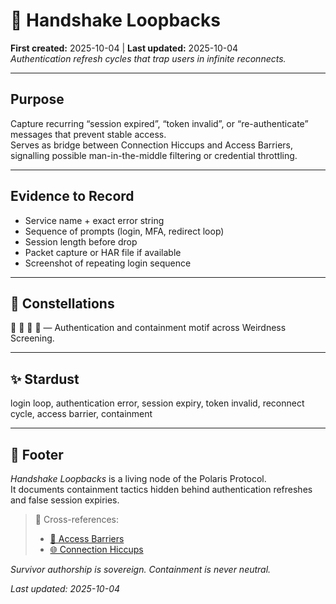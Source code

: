 # 🔁 Handshake Loopbacks  
**First created:** 2025-10-04 | **Last updated:** 2025-10-04  
*Authentication refresh cycles that trap users in infinite reconnects.*

---

## Purpose  

Capture recurring “session expired”, “token invalid”, or “re-authenticate” messages that prevent stable access.  
Serves as bridge between Connection Hiccups and Access Barriers, signalling possible man-in-the-middle filtering or credential throttling.

---

## Evidence to Record  

- Service name + exact error string  
- Sequence of prompts (login, MFA, redirect loop)  
- Session length before drop  
- Packet capture or HAR file if available  
- Screenshot of repeating login sequence  

---

## 🌌 Constellations  

🔁 🧿 🔑 🩻 — Authentication and containment motif across Weirdness Screening.

---

## ✨ Stardust  

login loop, authentication error, session expiry, token invalid, reconnect cycle, access barrier, containment

---

## 🏮 Footer  

*Handshake Loopbacks* is a living node of the Polaris Protocol.  
It documents containment tactics hidden behind authentication refreshes and false session expiries.  

> 📡 Cross-references:  
> - [🔑 Access Barriers](../🔑_Access_Barriers/)  
> - [🌐 Connection Hiccups](../🌐_Connection_Hiccups/)  

*Survivor authorship is sovereign. Containment is never neutral.*  

_Last updated: 2025-10-04_

